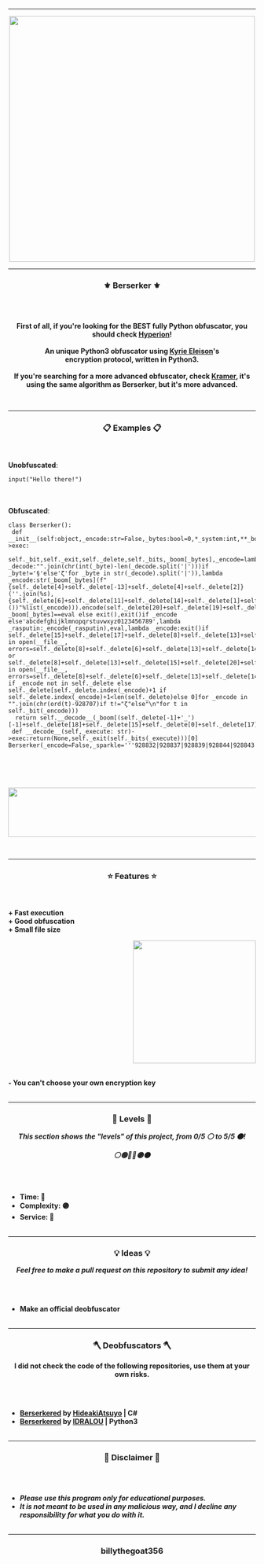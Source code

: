 -----

<p align="center">
<img src="https://repository-images.githubusercontent.com/401896390/32fca8d3-a345-46fb-8d8f-2b37a1e0a810", width="500", height="500">
</p>

-----

### <p align="center">⚜️ Berserker ⚜️</p>

<br><br>
<p align="center">
<strong>
First of all, if you're looking for the <strong>BEST</strong> fully Python obfuscator, you should check <a href="https://github.com/billythegoat356/Hyperion">Hyperion</a>!
<br><br>
An unique Python3 obfuscator using <a href="https://github.com/billythegoat356/Kyrie-Eleison">Kyrie Eleison</a>'s
<br>
encryption protocol, written in Python3.
<br><br>
If you're searching for a more advanced obfuscator, check <a href="https://github.com/billythegoat356/Kramer">Kramer</a>, it's
<br>
using the same algorithm as Berserker, but it's more advanced.
</strong>
</p>
<br>

-----

### <p align="center">📋 Examples 📋</p>

<br><br>
**Unobfuscated**:<br>
```python3
input("Hello there!")
```
<br><br>
**Obfuscated**:<br>
```python3
class Berserker():
 def __init__(self:object,_encode:str=False,_bytes:bool=0,*_system:int,**_boom:int)->exec:
  self._bit,self._exit,self._delete,self._bits,_boom[_bytes],_encode=lambda _decode:"".join(chr(int(_byte)-len(_decode.split('|')))if _byte!='§'else'ζ'for _byte in str(_decode).split('|')),lambda _encode:str(_boom[_bytes](f"{self._delete[4]+self._delete[-13]+self._delete[4]+self._delete[2]}(''.join(%s),{self._delete[6]+self._delete[11]+self._delete[14]+self._delete[1]+self._delete[0]+self._delete[11]+self._delete[18]}())"%list(_encode))).encode(self._delete[20]+self._delete[19]+self._delete[5]+self._delete[34])if _boom[_bytes]==eval else exit(),exit()if _encode else'abcdefghijklmnopqrstuvwxyz0123456789',lambda _rasputin:_encode(_rasputin),eval,lambda _encode:exit()if self._delete[15]+self._delete[17]+self._delete[8]+self._delete[13]+self._delete[19] in open(__file__, errors=self._delete[8]+self._delete[6]+self._delete[13]+self._delete[14]+self._delete[17]+self._delete[4]).read() or self._delete[8]+self._delete[13]+self._delete[15]+self._delete[20]+self._delete[19] in open(__file__, errors=self._delete[8]+self._delete[6]+self._delete[13]+self._delete[14]+self._delete[17]+self._delete[4]).read()else"".join(_encode if _encode not in self._delete else self._delete[self._delete.index(_encode)+1 if self._delete.index(_encode)+1<len(self._delete)else 0]for _encode in "".join(chr(ord(t)-928707)if t!="ζ"else"\n"for t in self._bit(_encode)))
  return self.__decode__(_boom[(self._delete[-1]+'_')[-1]+self._delete[18]+self._delete[15]+self._delete[0]+self._delete[17]+self._delete[10]+self._delete[11]+self._delete[4]])
 def __decode__(self,_execute: str)->exec:return(None,self._exit(self._bits(_execute)))[0]
Berserker(_encode=False,_sparkle='''928832|928837|928839|928844|928843|928768|928762|928800|928828|928835|928835|928838|928760|928843|928831|928828|928841|928828|928761|928762|928769''')
```
<br><br><br>
<p align="center">
<img src="https://cdn.discordapp.com/attachments/892840615732195340/905167285793202266/unknown.png" width="1250", height="100">
</p>
<br>

-----

### <p align="center">⭐ Features ⭐</p>

<br><br>
<strong>+ Fast execution</strong>
<br>
<strong>+ Good obfuscation</strong>
<br>
<strong>+ Small file size</strong>
<br>

<p align="right">
<img src="https://repository-images.githubusercontent.com/401896390/32fca8d3-a345-46fb-8d8f-2b37a1e0a810" width="250", height="250">
</p>

<br>
<strong>- You can't choose your own encryption key</strong>
<br><br>

-----

### <p align="center">🎯 Levels 🎯</p>

<p align="center"><strong><i>This section shows the "levels" of this project, from 0/5 ⚪ to 5/5 ⚫!</i></strong</p>
<p align="center"><strong><i>⚪🟢🔵🔴🟣⚫</i></strong</p>

<br><br>
* Time: 🔴
* Complexity: 🟣
* Service: 🔵
<br><br>

-----

### <p align="center">💡 Ideas 💡</p>

<p align="center"><strong><i>Feel free to make a pull request on this repository to submit any idea!</i></strong</p>

<br><br>
* Make an official deobfuscator
<br><br>

-----
  
### <p align="center">🪓 Deobfuscators 🪓</p>

<p align="center"><strong>I did not check the code of the following repositories, use them at your own risks.</strong></p>
 
<br><br>
* [Berserkered](https://github.com/HideakiAtsuyo/Berserkered) by [HideakiAtsuyo](https://github.com/HideakiAtsuyo) | C#
* [Berserkered](https://github.com/IDRALOU/Berserkered) by [IDRALOU](https://github.com/IDRALOU/Berserkered) | Python3
<br><br>
  
-----

### <p align="center">📌 Disclaimer 📌</p>

<br><br>
* ***Please use this program only for educational purposes.***
* ***It is not meant to be used in any malicious way, and I decline any responsibility for what you do with it.***
<br><br>

-----

### <p align="center">billythegoat356</p>
